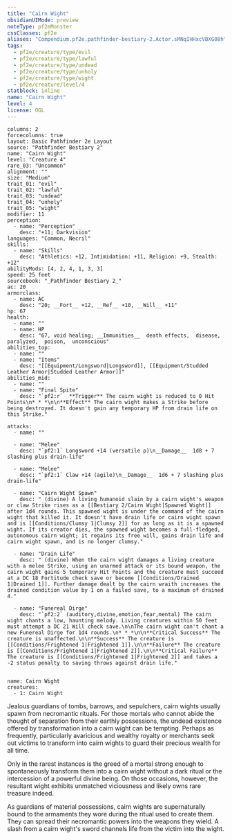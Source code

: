 ```yaml
---
title: "Cairn Wight"
obsidianUIMode: preview
noteType: pf2eMonster
cssClasses: pf2e
aliases: "Compendium.pf2e.pathfinder-bestiary-2.Actor.sMNqIHHxcVBXG08h" 
tags:
  - pf2e/creature/type/evil
  - pf2e/creature/type/lawful
  - pf2e/creature/type/undead
  - pf2e/creature/type/unholy
  - pf2e/creature/type/wight
  - pf2e/creature/level/4
statblock: inline
name: "Cairn Wight"
level: 4
license: OGL
---
```


```statblock
columns: 2
forcecolumns: true
layout: Basic Pathfinder 2e Layout
source: "Pathfinder Bestiary 2"
name: "Cairn Wight"
level: "Creature 4"
rare_03: "Uncommon"
alignment: ""
size: "Medium"
trait_01: "evil"
trait_02: "lawful"
trait_03: "undead"
trait_04: "unholy"
trait_05: "wight"
modifier: 11
perception:
  - name: "Perception"
    desc: "+11; Darkvision"
languages: "Common, Necril"
skills:
  - name: "Skills"
    desc: "Athletics: +12, Intimidation: +11, Religion: +9, Stealth: +12"
abilityMods: [4, 2, 4, 1, 3, 3]
speed: 25 feet
sourcebook: "_Pathfinder Bestiary 2_"
ac: 20
armorclass:
  - name: AC
    desc: "20; __Fort__ +12, __Ref__ +10, __Will__ +11"
hp: 67
health:
  - name: ""
  - name: HP
    desc: "67, void healing; __Immunities__  death effects,  disease,  paralyzed,  poison,  unconscious"
abilities_top:
  - name: ""
  - name: "Items"
    desc: "[[Equipment/Longsword|Longsword]], [[Equipment/Studded Leather Armor|Studded Leather Armor]]"
abilities_mid:
  - name: ""
  - name: "Final Spite"
    desc: "`pf2:r`  **Trigger** The cairn wight is reduced to 0 Hit Points\n* * *\n\n**Effect** The cairn wight makes a Strike before being destroyed. It doesn't gain any temporary HP from drain life on this Strike."

attacks:
  - name: ""

  - name: "Melee"
    desc: "`pf2:1` Longsword +14 (versatile p)\n__Damage__  1d8 + 7 slashing plus drain-life"

  - name: "Melee"
    desc: "`pf2:1` Claw +14 (agile)\n__Damage__  1d6 + 7 slashing plus drain-life"

  - name: "Cairn Wight Spawn"
    desc: " (divine) A living humanoid slain by a cairn wight's weapon or claw Strike rises as a [[Bestiary 2/Cairn Wight|Spawned Wight]] after 1d4 rounds. This spawned wight is under the command of the cairn wight that killed it. It doesn't have drain life or cairn wight spawn and is [[Conditions/Clumsy 1|Clumsy 2]] for as long as it is a spawned wight. If its creator dies, the spawned wight becomes a full-fledged, autonomous cairn wight; it regains its free will, gains drain life and cairn wight spawn, and is no longer clumsy."

  - name: "Drain Life"
    desc: " (divine) When the cairn wight damages a living creature with a melee Strike, using an unarmed attack or its bound weapon, the cairn wight gains 5 temporary Hit Points and the creature must succeed at a DC 18 Fortitude check save or become [[Conditions/Drained 1|Drained 1]]. Further damage dealt by the cairn wraith increases the drained condition value by 1 on a failed save, to a maximum of drained 4."

  - name: "Funereal Dirge"
    desc: "`pf2:2` (auditory,divine,emotion,fear,mental) The cairn wight chants a low, haunting melody. Living creatures within 50 feet must attempt a DC 21 Will check save.\n\nThe cairn wight can't chant a new Funereal Dirge for 1d4 rounds.\n* * *\n\n**Critical Success** The creature is unaffected.\n\n**Success** The creature is [[Conditions/Frightened 1|Frightened 1]].\n\n**Failure** The creature is [[Conditions/Frightened 1|Frightened 2]].\n\n**Critical Failure** The creature is [[Conditions/Frightened 1|Frightened 2]] and takes a -2 status penalty to saving throws against drain life."
 
```

```encounter-table
name: Cairn Wight
creatures:
  - 1: Cairn Wight
```



Jealous guardians of tombs, barrows, and sepulchers, cairn wights usually spawn from necromantic rituals. For those mortals who cannot abide the thought of separation from their earthly possessions, the undead existence offered by transformation into a cairn wight can be tempting. Perhaps as frequently, particularly avaricious and wealthy royalty or merchants seek out victims to transform into cairn wights to guard their precious wealth for all time.

Only in the rarest instances is the greed of a mortal strong enough to spontaneously transform them into a cairn wight without a dark ritual or the intercession of a powerful divine being. On those occasions, however, the resultant wight exhibits unmatched viciousness and likely owns rare treasure indeed.

As guardians of material possessions, cairn wights are supernaturally bound to the armaments they wore during the ritual used to create them. They can spread their necromantic powers into the weapons they wield. A slash from a cairn wight's sword channels life from the victim into the wight.
